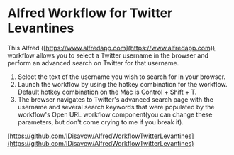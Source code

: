 # Alfred Workflow for Twitter Levantines
This Alfred ([https://www.alfredapp.com](https://www.alfredapp.com)) workflow allows you to select a Twitter username in the browser and perform an advanced search on Twitter for that username.

1. Select the text of the username you wish to search for in your browser.
2. Launch the workflow by using the hotkey combination for the workflow. Default hotkey combination on the Mac is Control + Shift + T.
3. The browser navigates to Twitter's advanced search page with the username and several search keywords that were populated by the workflow's Open URL workflow component(you can change these parameters, but don't come crying to me if you break it).


[https://github.com/IDisavow/AlfredWorkflowTwitterLevantines](https://github.com/IDisavow/AlfredWorkflowTwitterLevantines)
